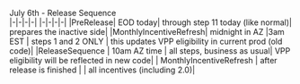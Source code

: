 July 6th - Release Sequence<br>
|-|-|-|-|
|-|-|-|-|
|PreRelease| EOD today| through step 11 today (like normal)| prepares the inactive side|
|MonthlyIncentiveRefresh| midnight in AZ |3am EST  | steps 1 and 2 ONLY                  | this updates VPP eligibility in current prod (old code)|
|ReleaseSequence | 10am AZ time | all steps, business as usual| VPP eligibility will be reflected in new code|
| MonthlyIncentiveRefresh | after release is finished | | all incentives (including 2.0)|




